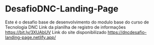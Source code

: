 # DesafioDNC-Landing-Page
Este é o desafio base de desenvolvimento do modulo base do curso de Tecnologia DNC
Link da planilha de registro de informações https://bit.ly/3XUAbUV
Link do site disponibilizado https://dncdesafio-landing-page.netlify.app/
